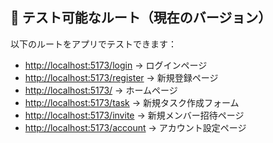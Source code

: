 ## 🚀 テスト可能なルート（現在のバージョン）

以下のルートをアプリでテストできます：

- [http://localhost:5173/login](http://localhost:5173/login) → ログインページ  
- [http://localhost:5173/register](http://localhost:5173/register) → 新規登録ページ  
- [http://localhost:5173/](http://localhost:5173/) → ホームページ  
- [http://localhost:5173/task](http://localhost:5173/task) → 新規タスク作成フォーム  
- [http://localhost:5173/invite](http://localhost:5173/invite) → 新規メンバー招待ページ  
- [http://localhost:5173/account](http://localhost:5173/account) → アカウント設定ページ  
